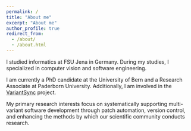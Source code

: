 ```yaml
---
permalink: /
title: "About me"
excerpt: "About me"
author_profile: true
redirect_from: 
  - /about/
  - /about.html
---
```


I studied informatics at FSU Jena in Germany. During my studies, I specialized in computer vision and software engineering.

I am currently a PhD candidate at the University of Bern and a Research Associate at Paderborn University. Additionally, I am involved in the [VariantSync](https://github.com/VariantSync) project.

My primary research interests focus on systematically supporting multi-variant software development through patch automation, version control, and enhancing the methods by which our scientific community conducts research.
